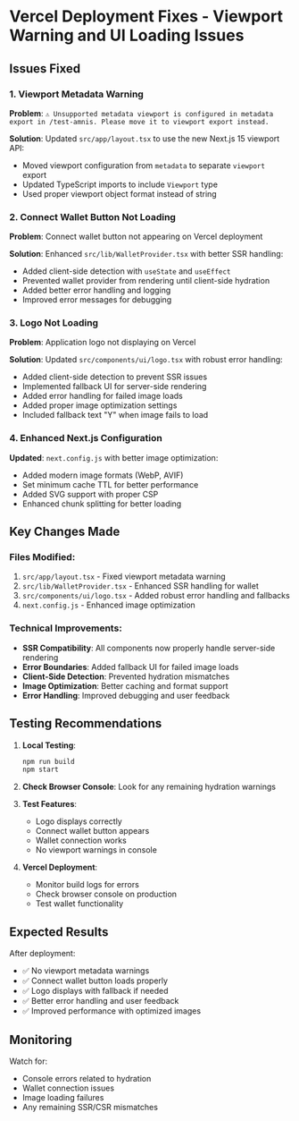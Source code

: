 # Vercel Deployment Fixes - Viewport Warning and UI Loading Issues

## Issues Fixed

### 1. Viewport Metadata Warning
**Problem**: `⚠ Unsupported metadata viewport is configured in metadata export in /test-amnis. Please move it to viewport export instead.`

**Solution**: Updated `src/app/layout.tsx` to use the new Next.js 15 viewport API:
- Moved viewport configuration from `metadata` to separate `viewport` export
- Updated TypeScript imports to include `Viewport` type
- Used proper viewport object format instead of string

### 2. Connect Wallet Button Not Loading
**Problem**: Connect wallet button not appearing on Vercel deployment

**Solution**: Enhanced `src/lib/WalletProvider.tsx` with better SSR handling:
- Added client-side detection with `useState` and `useEffect`
- Prevented wallet provider from rendering until client-side hydration
- Added better error handling and logging
- Improved error messages for debugging

### 3. Logo Not Loading
**Problem**: Application logo not displaying on Vercel

**Solution**: Updated `src/components/ui/logo.tsx` with robust error handling:
- Added client-side detection to prevent SSR issues
- Implemented fallback UI for server-side rendering
- Added error handling for failed image loads
- Added proper image optimization settings
- Included fallback text "Y" when image fails to load

### 4. Enhanced Next.js Configuration
**Updated**: `next.config.js` with better image optimization:
- Added modern image formats (WebP, AVIF)
- Set minimum cache TTL for better performance
- Added SVG support with proper CSP
- Enhanced chunk splitting for better loading

## Key Changes Made

### Files Modified:
1. `src/app/layout.tsx` - Fixed viewport metadata warning
2. `src/lib/WalletProvider.tsx` - Enhanced SSR handling for wallet
3. `src/components/ui/logo.tsx` - Added robust error handling and fallbacks
4. `next.config.js` - Enhanced image optimization

### Technical Improvements:
- **SSR Compatibility**: All components now properly handle server-side rendering
- **Error Boundaries**: Added fallback UI for failed image loads
- **Client-Side Detection**: Prevented hydration mismatches
- **Image Optimization**: Better caching and format support
- **Error Handling**: Improved debugging and user feedback

## Testing Recommendations

1. **Local Testing**:
   ```bash
   npm run build
   npm start
   ```

2. **Check Browser Console**: Look for any remaining hydration warnings

3. **Test Features**:
   - Logo displays correctly
   - Connect wallet button appears
   - Wallet connection works
   - No viewport warnings in console

4. **Vercel Deployment**: 
   - Monitor build logs for errors
   - Check browser console on production
   - Test wallet functionality

## Expected Results

After deployment:
- ✅ No viewport metadata warnings
- ✅ Connect wallet button loads properly
- ✅ Logo displays with fallback if needed
- ✅ Better error handling and user feedback
- ✅ Improved performance with optimized images

## Monitoring

Watch for:
- Console errors related to hydration
- Wallet connection issues
- Image loading failures
- Any remaining SSR/CSR mismatches
